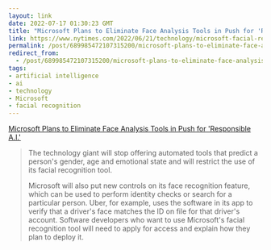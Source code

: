 ```yaml
---
layout: link
date: 2022-07-17 01:30:23 GMT
title: "Microsoft Plans to Eliminate Face Analysis Tools in Push for 'Responsible A.I.'"
link: https://www.nytimes.com/2022/06/21/technology/microsoft-facial-recognition.html?unlocked_article_code=AAAAAAAAAAAAAAAACEIPuomT1JKd6J17Vw1cRCfTTMQmqxCdw_PIxftm3iWka3DLDmwbiPgYCIiG_EPKarskYto4xTOAQ9FddbEmT_17yqpFMkdqRA-pvpqDntIFPyAx48qVb18B4qjsD_o-4CO4KS6wMvt-z7my-ELdPDXsUa2MzXVxcw56pcMzIkWhiyEC2q7AQbR0itl93fckAotoBmtVPFn8tPjpDhh1PNyMf0ucvlFwA7cFLGmVyd2M6LsAcxFQDkbGTB585mU64dBdObAHLfq1bk5gKIel3-JnWiE_J5ypBpYxW4HRi75p1LbJohGGw8C0rO4kfQBwSv5kHw9QBuOFy__E4A&smid=url-share
permalink: /post/689985472107315200/microsoft-plans-to-eliminate-face-analysis-tools
redirect_from: 
  - /post/689985472107315200/microsoft-plans-to-eliminate-face-analysis-tools
tags:
- artificial intelligence
- ai
- technology
- Microsoft
- facial recognition
---
```

<a href="https://www.nytimes.com/2022/06/21/technology/microsoft-facial-recognition.html?unlocked_article_code=AAAAAAAAAAAAAAAACEIPuomT1JKd6J17Vw1cRCfTTMQmqxCdw_PIxftm3iWka3DLDmwbiPgYCIiG_EPKarskYto4xTOAQ9FddbEmT_17yqpFMkdqRA-pvpqDntIFPyAx48qVb18B4qjsD_o-4CO4KS6wMvt-z7my-ELdPDXsUa2MzXVxcw56pcMzIkWhiyEC2q7AQbR0itl93fckAotoBmtVPFn8tPjpDhh1PNyMf0ucvlFwA7cFLGmVyd2M6LsAcxFQDkbGTB585mU64dBdObAHLfq1bk5gKIel3-JnWiE_J5ypBpYxW4HRi75p1LbJohGGw8C0rO4kfQBwSv5kHw9QBuOFy__E4A&smid=url-share">Microsoft Plans to Eliminate Face Analysis Tools in Push for 'Responsible A.I.'</a>

<blockquote><p>The technology giant will stop offering automated tools that predict a person's gender, age and emotional state and will restrict the use of its facial recognition tool.</p>
<p>Microsoft will also put new controls on its face recognition feature, which can be used to perform identity checks or search for a particular person. Uber, for example, uses the software in its app to verify that a driver's face matches the ID on file for that driver's account. Software developers who want to use Microsoft's facial recognition tool will need to apply for access and explain how they plan to deploy it.</p></blockquote>

